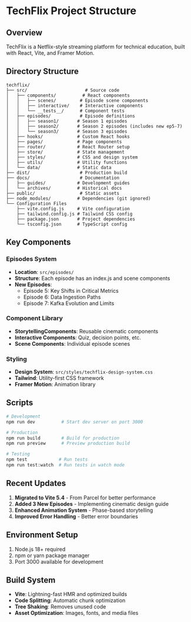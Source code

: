 # TechFlix Project Structure

## Overview
TechFlix is a Netflix-style streaming platform for technical education, built with React, Vite, and Framer Motion.

## Directory Structure

```
techflix/
├── src/                      # Source code
│   ├── components/          # React components
│   │   ├── scenes/         # Episode scene components
│   │   ├── interactive/    # Interactive components
│   │   └── __tests__/      # Component tests
│   ├── episodes/           # Episode definitions
│   │   ├── season1/       # Season 1 episodes
│   │   ├── season2/       # Season 2 episodes (includes new ep5-7)
│   │   └── season3/       # Season 3 episodes
│   ├── hooks/             # Custom React hooks
│   ├── pages/             # Page components
│   ├── router/            # React Router setup
│   ├── store/             # State management
│   ├── styles/            # CSS and design system
│   ├── utils/             # Utility functions
│   └── data/              # Static data
├── dist/                   # Production build
├── docs/                   # Documentation
│   ├── guides/            # Development guides
│   └── archives/          # Historical docs
├── public/                 # Static assets
├── node_modules/          # Dependencies (git ignored)
└── Configuration Files
    ├── vite.config.js     # Vite configuration
    ├── tailwind.config.js # Tailwind CSS config
    ├── package.json       # Project dependencies
    └── tsconfig.json      # TypeScript config
```

## Key Components

### Episodes System
- **Location**: `src/episodes/`
- **Structure**: Each episode has an index.js and scene components
- **New Episodes**: 
  - Episode 5: Key Shifts in Critical Metrics
  - Episode 6: Data Ingestion Paths
  - Episode 7: Kafka Evolution and Limits

### Component Library
- **StorytellingComponents**: Reusable cinematic components
- **Interactive Components**: Quiz, decision points, etc.
- **Scene Components**: Individual episode scenes

### Styling
- **Design System**: `src/styles/techflix-design-system.css`
- **Tailwind**: Utility-first CSS framework
- **Framer Motion**: Animation library

## Scripts

```bash
# Development
npm run dev          # Start dev server on port 3000

# Production
npm run build        # Build for production
npm run preview      # Preview production build

# Testing
npm test            # Run tests
npm run test:watch  # Run tests in watch mode
```

## Recent Updates

1. **Migrated to Vite 5.4** - From Parcel for better performance
2. **Added 3 New Episodes** - Implementing cinematic design guide
3. **Enhanced Animation System** - Phase-based storytelling
4. **Improved Error Handling** - Better error boundaries

## Environment Setup

1. Node.js 18+ required
2. npm or yarn package manager
3. Port 3000 available for development

## Build System

- **Vite**: Lightning-fast HMR and optimized builds
- **Code Splitting**: Automatic chunk optimization
- **Tree Shaking**: Removes unused code
- **Asset Optimization**: Images, fonts, and media files